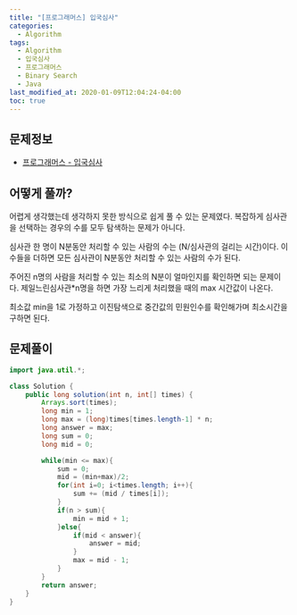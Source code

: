 ```yaml
---
title: "[프로그래머스] 입국심사"
categories: 
  - Algorithm
tags:
  - Algorithm
  - 입국심사
  - 프로그래머스
  - Binary Search
  - Java
last_modified_at: 2020-01-09T12:04:24-04:00
toc: true
---
```


문제정보
-
- [프로그래머스 - 입국심사](https://programmers.co.kr/learn/courses/30/lessons/43238)

어떻게 풀까?
-
어렵게 생각했는데 생각하지 못한 방식으로 쉽게 풀 수 있는 문제였다. 복잡하게 심사관을 선택하는 경우의 수를 모두 탐색하는 문제가 아니다.

심사관 한 명이 N분동안 처리할 수 있는 사람의 수는 (N/심사관의 걸리는 시간)이다. 이 수들을 더하면 모든 심사관이 N분동안 처리할 수 있는 사람의 수가 된다.

주어진 n명의 사람을 처리할 수 있는 최소의 N분이 얼마인지를 확인하면 되는 문제이다. 제일느린심사관*n명을 하면 가장 느리게 처리했을 때의 max 시간값이 나온다. 

최소값 min을 1로 가정하고 이진탐색으로 중간값의 민원인수를 확인해가며 최소시간을 구하면 된다.

 


문제풀이
-
~~~java
import java.util.*;

class Solution {    
    public long solution(int n, int[] times) {
    	Arrays.sort(times);
    	long min = 1;
    	long max = (long)times[times.length-1] * n;
    	long answer = max;
    	long sum = 0;
    	long mid = 0;

    	while(min <= max){
			sum = 0;
    		mid = (min+max)/2;
			for(int i=0; i<times.length; i++){
				sum += (mid / times[i]);
			}
			if(n > sum){
				min = mid + 1;
			}else{
				if(mid < answer){
					answer = mid;
				}
				max = mid - 1;
			}
    	}
    	return answer;
    }
}
~~~